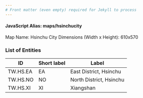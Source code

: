 ```yaml
---
# Front matter (even empty) required for Jekyll to process
---
```


#### JavaScript Alias: maps/hsinchucity

Map Name: Hsinchu City
Dimensions (Width x Height): 610x570





### List of Entities

ID | Short label | Label
---|---|---|
TW.HS.EA | EA | East District, Hsinchu
TW.HS.NO | NO | North District, Hsinchu
TW.HS.XI | XI | Xiangshan